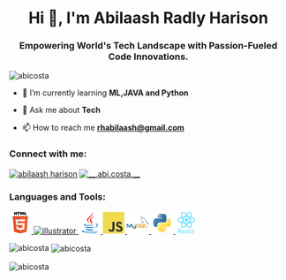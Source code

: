 <h1 align="center">Hi 👋, I'm Abilaash Radly Harison</h1>
<h3 align="center">Empowering World's Tech Landscape with Passion-Fueled Code Innovations.</h3>

<p align="left"> <img src="https://komarev.com/ghpvc/?username=abicosta&label=Profile%20views&color=0e75b6&style=flat" alt="abicosta" /> </p>

- 🌱 I’m currently learning **ML,JAVA and Python**

- 💬 Ask me about **Tech**

- 📫 How to reach me **rhabilaash@gmail.com**

<h3 align="left">Connect with me:</h3>
<p align="left">
<a href="https://linkedin.com/in/abilaash harison" target="blank"><img align="center" src="https://raw.githubusercontent.com/rahuldkjain/github-profile-readme-generator/master/src/images/icons/Social/linked-in-alt.svg" alt="abilaash harison" height="30" width="40" /></a>
<a href="https://instagram.com/__.abi.costa.__" target="blank"><img align="center" src="https://raw.githubusercontent.com/rahuldkjain/github-profile-readme-generator/master/src/images/icons/Social/instagram.svg" alt="__.abi.costa.__" height="30" width="40" /></a>
</p>

<h3 align="left">Languages and Tools:</h3>
<p align="left"> <a href="https://www.w3.org/html/" target="_blank" rel="noreferrer"> <img src="https://raw.githubusercontent.com/devicons/devicon/master/icons/html5/html5-original-wordmark.svg" alt="html5" width="40" height="40"/> </a> <a href="https://www.adobe.com/in/products/illustrator.html" target="_blank" rel="noreferrer"> <img src="https://www.vectorlogo.zone/logos/adobe_illustrator/adobe_illustrator-icon.svg" alt="illustrator" width="40" height="40"/> </a> <a href="https://www.java.com" target="_blank" rel="noreferrer"> <img src="https://raw.githubusercontent.com/devicons/devicon/master/icons/java/java-original.svg" alt="java" width="40" height="40"/> </a> <a href="https://developer.mozilla.org/en-US/docs/Web/JavaScript" target="_blank" rel="noreferrer"> <img src="https://raw.githubusercontent.com/devicons/devicon/master/icons/javascript/javascript-original.svg" alt="javascript" width="40" height="40"/> </a> <a href="https://www.mysql.com/" target="_blank" rel="noreferrer"> <img src="https://raw.githubusercontent.com/devicons/devicon/master/icons/mysql/mysql-original-wordmark.svg" alt="mysql" width="40" height="40"/> </a> <a href="https://www.python.org" target="_blank" rel="noreferrer"> <img src="https://raw.githubusercontent.com/devicons/devicon/master/icons/python/python-original.svg" alt="python" width="40" height="40"/> </a> <a href="https://reactjs.org/" target="_blank" rel="noreferrer"> <img src="https://raw.githubusercontent.com/devicons/devicon/master/icons/react/react-original-wordmark.svg" alt="react" width="40" height="40"/> </a> </p>

<p><img align="left" src="https://github-readme-stats.vercel.app/api/top-langs?username=abicosta&show_icons=true&locale=en&layout=compact" alt="abicosta" /></p>

<p>&nbsp;<img align="center" src="https://github-readme-stats.vercel.app/api?username=abicosta&show_icons=true&locale=en" alt="abicosta" /></p>

<p><img align="center" src="https://github-readme-streak-stats.herokuapp.com/?user=abicosta&" alt="abicosta" /></p>
